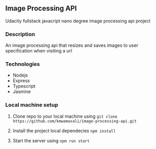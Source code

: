 ## Image Processing API

Udacity fullstack javacript nano degree image processing api project

### Description

An image processing api that resizes and saves images to user specification when visiting a url

### Technologies

- Nodejs
- Express
- Typescript
- Jasmine

### Local machine setup

1. Clone repo to your local machine using
   `git clone https://github.com/kmwamasali/image-processing-api.git`

2. Install the project local dependecies
   `npm install`

3. Start the server using
   `npm run start`

